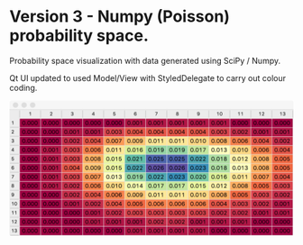 # Version 3 - Numpy (Poisson) probability space.

Probability space visualization with data generated using SciPy / Numpy.

Qt UI updated to used Model/View with StyledDelegate to carry out 
colour coding.

![](./images/spectral.png)